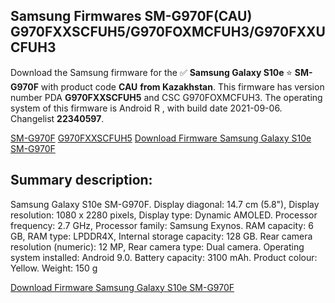 <h2>Samsung Firmwares SM-G970F(CAU) G970FXXSCFUH5/G970FOXMCFUH3/G970FXXUCFUH3</h2>
Download the Samsung firmware for the ✅ <strong>Samsung Galaxy S10e </strong> ⭐ <strong>SM-G970F</strong> with product code <strong>CAU</strong> <strong> from Kazakhstan</strong>. This firmware has version number PDA <strong>G970FXXSCFUH5</strong> and CSC G970FOXMCFUH3. The operating system of this firmware is Android R , with build date 2021-09-06. Changelist <strong>22340597</strong>.


[SM-G970F](https://samfirm.shop/samsung/model/SM-G970F)
[G970FXXSCFUH5](https://samfirm.shop/samsung/pda/G970FXXSCFUH5)
[Download Firmware Samsung Galaxy S10e SM-G970F](https://samfirm.shop/samsung/firmware/453197)
<h2>Summary description:</h2>
<p>Samsung Galaxy S10e SM-G970F. Display diagonal: 14.7 cm (5.8"), Display resolution: 1080 x 2280 pixels, Display type: Dynamic AMOLED. Processor frequency: 2.7 GHz, Processor family: Samsung Exynos. RAM capacity: 6 GB, RAM type: LPDDR4X, Internal storage capacity: 128 GB. Rear camera resolution (numeric): 12 MP, Rear camera type: Dual camera. Operating system installed: Android 9.0. Battery capacity: 3100 mAh. Product colour: Yellow. Weight: 150 g</p>


[Download Firmware Samsung Galaxy S10e SM-G970F](https://samfirm.shop/samsung/firmware/453197)

